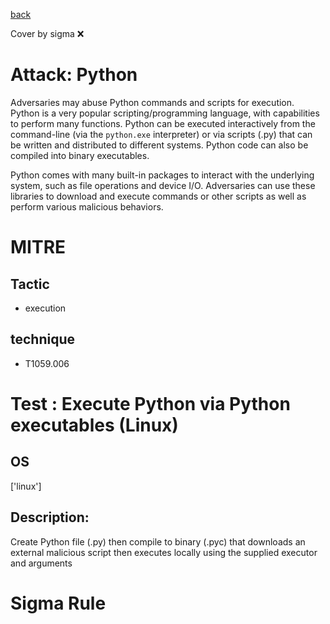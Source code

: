 [back](../index.md)

Cover by sigma :x: 

# Attack: Python

 Adversaries may abuse Python commands and scripts for execution. Python is a very popular scripting/programming language, with capabilities to perform many functions. Python can be executed interactively from the command-line (via the <code>python.exe</code> interpreter) or via scripts (.py) that can be written and distributed to different systems. Python code can also be compiled into binary executables.

Python comes with many built-in packages to interact with the underlying system, such as file operations and device I/O. Adversaries can use these libraries to download and execute commands or other scripts as well as perform various malicious behaviors.

# MITRE
## Tactic
  - execution

## technique
  - T1059.006

# Test : Execute Python via Python executables (Linux)

## OS

 ['linux']

## Description:

 Create Python file (.py) then compile to binary (.pyc) that downloads an external malicious script then executes locally using the supplied executor and arguments


# Sigma Rule

